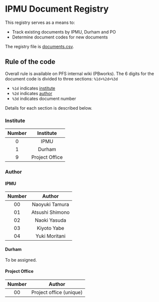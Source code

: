 # IPMU Document Registry

This registry serves as a means to: 

* Track existing documents by IPMU, Durham and PO
* Determine document codes for new documents

The registry file is [documents.csv](documents.csv).

## Rule of the code

Overall rule is available on PFS internal wiki (PBworks). 
The 6 digits for the document code is divided to three sections: `%1d+%2d+%3d`

- `%1d` indicates [institute](#Institute)
- `%2d` indicates [author](#Author)
- `%3d` indicates document number

Details for each section is described below.

### Institute

| Number | Institute |
|:------:|:---------:|
| 0 | IPMU |
| 1 | Durham |
| 9 | Project Office |


### Author
#### IPMU

| Number | Author |
|:------:|:-------:|
| 00 | Naoyuki Tamura |
| 01 | Atsushi Shimono |
| 02 | Naoki Yasuda |
| 03 | Kiyoto Yabe |
| 04 | Yuki Moritani |

#### Durham

To be assigned.

#### Project Office

| Number | Author |
|:------:|:-------:|
| 00 | Project office (unique) |

